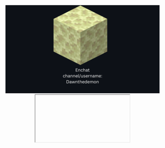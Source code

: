 
<div align="center">
  <img src="./Enchat_Card1.png" height="280" />
  <iframe>![Anurag's GitHub stats](https://github-readme-stats.vercel.app/api?username=dawnthedemon&show_icons=true&theme=transparent)
</iframe>
</div>

